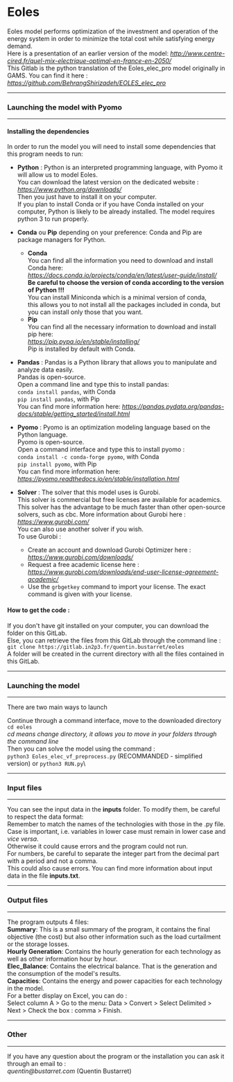 # Eoles

Eoles model performs optimization of the investment and operation of the energy system in order to minimize the total cost while satisfying energy demand. \
Here is a presentation of an earlier version of the model: _http://www.centre-cired.fr/quel-mix-electrique-optimal-en-france-en-2050/_ \
This Gitlab is the python translation of the Eoles_elec_pro model originally in GAMS.
You can find it here : _https://github.com/BehrangShirizadeh/EOLES_elec_pro_

---

### Launching the model with Pyomo

---

#### **Installing the dependencies**

In order to run the model you will need to install some dependencies that this program needs to run:

* **Python** :
Python is an interpreted programming language, with Pyomo it will allow us to model Eoles. \
You can download the latest version on the dedicated website : *https://www.python.org/downloads/* \
Then you just have to install it on your computer. \
If you plan to install Conda or if you have Conda installed on your computer, 
Python is likely to be already installed.
The model requires python 3 to run properly.

* **Conda** ou **Pip** depending on your preference:
Conda and Pip are package managers for Python.
    * **Conda** \
    You can find all the information you need to download and install Conda here:  \
    _https://docs.conda.io/projects/conda/en/latest/user-guide/install/_ \
    __Be careful to choose the version of conda according to the version of Python !!!__ \
    You can install Miniconda which is a minimal version of conda, \
  this allows you to not install all the packages included in conda,
  but you can install only those that you want.
    * **Pip** \
    You can find all the necessary information to download and install pip here: \
    _https://pip.pypa.io/en/stable/installing/_ \
    Pip is installed by default with Conda.

* **Pandas** :
Pandas is a Python library that allows you to manipulate and analyze data easily. \
Pandas is open-source. \
Open a command line and type this to install pandas: \
```conda install pandas```, with Conda \
```pip install pandas```, with Pip \
You can find more information here: _https://pandas.pydata.org/pandas-docs/stable/getting_started/install.html_

* **Pyomo** :
Pyomo is an optimization modeling language based on the Python language. \
Pyomo is open-source.\
Open a command interface and type this to install pyomo : \
```conda install -c conda-forge pyomo```, with Conda \
```pip install pyomo```, with Pip \
You can find more information here: _https://pyomo.readthedocs.io/en/stable/installation.html_

* **Solver** :
The solver that this model uses is Gurobi. \
This solver is commercial but free licenses are available for academics. \
This solver has the advantage to be much faster than other open-source solvers, such as cbc.
More information about Gurobi here : _https://www.gurobi.com/_ \
You can also use another solver if you wish. \
To use Gurobi :
    * Create an account and download Gurobi Optimizer here : _https://www.gurobi.com/downloads/_
    * Request a free academic license here : _https://www.gurobi.com/downloads/end-user-license-agreement-academic/_
    * Use the ```grbgetkey``` command to import your license. The exact command is given with your license.


#### **How to get the code :**

If you don't have git installed on your computer, you can download the folder on this GitLab. \
Else, you can retrieve the files from this GitLab through the command line : \
``git clone https://gitlab.in2p3.fr/quentin.bustarret/eoles`` \
A folder will be created in the current directory with all the files contained in this GitLab.

---

### Launching the model

---

There are two main ways to launch

Continue through a command interface, move to the downloaded directory \
``cd eoles`` \
*cd means change directory, it allows you to move in your folders through the command line* \
Then you can solve the model using the command : \
``python3 Eoles_elec_vf_preprocess.py`` (RECOMMANDED - simplified version) or ``python3 RUN.py``\

---

### Input files

---

You can see the input data in the **inputs** folder.
To modify them, be careful to respect the data format: \
Remember to match the names of the technologies with those in the .py file. \
Case is important, i.e. variables in lower case must remain in lower case and *vice versa*. \
Otherwise it could cause errors and the program could not run. \
For numbers, be careful to separate the integer part from the decimal part with a period and not a comma. \
This could also cause errors.
You can find more information about input data in the file __inputs.txt__.

---

### Output files

---

The program outputs 4 files:  \
**Summary**: This is a small summary of the program, it contains the final objective (the cost) but also other information such as the load curtailment or the storage losses. \
**Hourly Generation**: Contains the hourly generation for each technology as well as other information hour by hour. \
**Elec_Balance**: Contains the electrical balance. That is the generation and the consumption of the model's results. \
**Capacities**: Contains the energy and power capacities for each technology in the model. \
For a better display on Excel, you can do : \
Select column A > Go to the menu: Data > Convert > Select Delimited > Next > Check the box : comma > Finish.

---

### Other

---

If you have any question about the program or the installation you can ask it through an email to : \
_quentin@bustarret.com_ (Quentin Bustarret)
